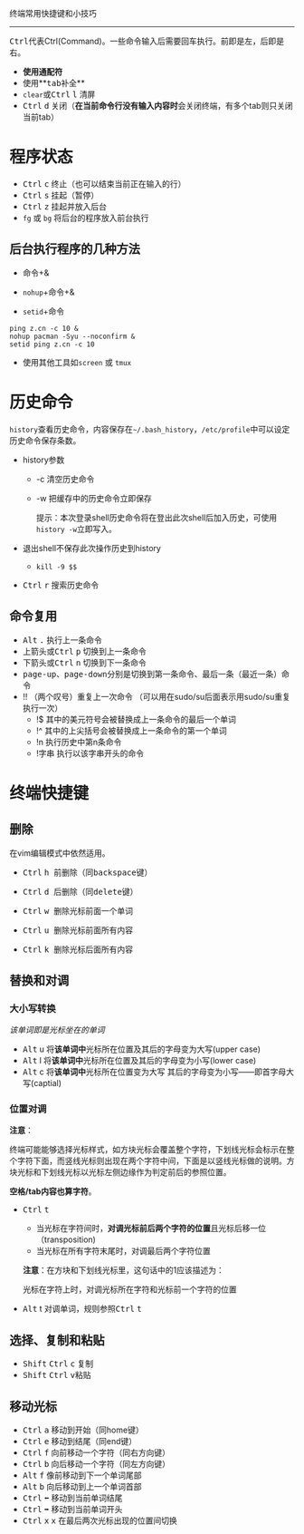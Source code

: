 终端常用快捷键和小技巧

------

<kbd>Ctrl</kbd>代表Ctrl(Command)。一些命令输入后需要回车执行。前即是左，后即是右。

-   **使用通配符**
-   使用**<kbd>tab</kbd>补全**
-   `clear`或<kbd>Ctrl</kbd> <kbd>l</kbd>  清屏
-   <kbd>Ctrl</kbd> <kbd>d</kbd>   关闭（**在当前命令行没有输入内容时**会关闭终端，有多个tab则只关闭当前tab）

# 程序状态

- <kbd>Ctrl</kbd> <kbd>c</kbd>  终止（也可以结束当前正在输入的行）
- <kbd>Ctrl</kbd> <kbd>s</kbd>  挂起（暂停）
- <kbd>Ctrl</kbd> <kbd>z</kbd>  挂起并放入后台
- `fg` 或 `bg` 将后台的程序放入前台执行

## 后台执行程序的几种方法

- 命令+&  

- `nohup`+命令+&

- `setid`+命令
```shell
ping z.cn -c 10 &
nohup pacman -Syu --noconfirm &
setid ping z.cn -c 10
```
- 使用其他工具如`screen` 或 `tmux`

# 历史命令

`history`查看历史命令，内容保存在`~/.bash_history`，`/etc/profile`中可以设定历史命令保存条数。

- history参数

  - -c  清空历史命令

  - -w  把缓存中的历史命令立即保存

    提示：本次登录shell历史命令将在登出此次shell后加入历史，可使用`history -w`立即写入。

- 退出shell不保存此次操作历史到history

  - `kill -9 $$`

- <kbd>Ctrl</kbd> <kbd>r</kbd>   搜索历史命令

## 命令复用

- <kbd>Alt</kbd> <kbd>.</kbd>  执行上一条命令
- 上箭头或<kbd>Ctrl</kbd> <kbd>p</kbd>  切换到上一条命令
- 下箭头或<kbd>Ctrl</kbd> <kbd>n</kbd>  切换到下一条命令
- <kbd>page-up</kbd>、<kbd>page-down</kbd>分别是切换到第一条命令、最后一条（最近一条）命令
- !! （两个叹号）重复上一次命令 （可以用在sudo/su后面表示用sudo/su重复执行一次）
    -   !$      其中的美元符号会被替换成上一条命令的最后一个单词
    -   !^      其中的上尖括号会被替换成上一条命令的第一个单词
    -   !n      执行历史中第n条命令
    -   !字串    执行以该字串开头的命令

# 终端快捷键

## 删除

在vim编辑模式中依然适用。

-   <kbd>Ctrl</kbd> <kbd>h 前删除（同backspace键）

-   <kbd>Ctrl</kbd> <kbd>d 后删除（同delete键）

-   <kbd>Ctrl</kbd> <kbd>w 删除光标前面一个单词

-   <kbd>Ctrl</kbd> <kbd>u 删除光标前面所有内容

-   <kbd>Ctrl</kbd> <kbd>k 删除光标后面所有内容

## 替换和对调

### 大小写转换

*该单词即是光标坐在的单词*

-   <kbd>Alt</kbd> u  将**该单词中**光标所在位置及其后的字母变为大写(upper case)
-   <kbd>Alt</kbd> l   将**该单词中**光标所在位置及其后的字母变为小写(lower case)
-   <kbd>Alt</kbd> c  将**该单词中**光标所在位置变为大写 其后的字母变为小写——即首字母大写(captial)

### 位置对调

**注意**：

终端可能能够选择光标样式，如方块光标会覆盖整个字符，下划线光标会标示在整个字符下面，而竖线光标则出现在两个字符中间，下面是以竖线光标做的说明。方块光标和下划线光标以光标左侧边缘作为判定前后的参照位置。

**空格/tab内容也算字符**。

- <kbd>Ctrl</kbd> <kbd>t</kbd>

  - 当光标在字符间时，**对调光标前后两个字符的位置**且光标后移一位（transposition)
  - 当光标在所有字符末尾时，对调最后两个字符位置

  **注意**：在方块和下划线光标里，这句话中的1应该描述为：

  光标在字符上时，对调光标所在字符和光标前一个字符的位置

- <kbd>Alt</kbd> t  对调单词，规则参照<kbd>Ctrl</kbd> <kbd>t</kbd>

## 选择、复制和粘贴

- <kbd>Shift</kbd> <kbd>Ctrl</kbd>  <kbd>c</kbd>  复制
- <kbd>Shift</kbd> <kbd>Ctrl</kbd>  <kbd>v</kbd>粘贴

## 移动光标

-   <kbd>Ctrl</kbd> <kbd>a</kbd> 移动到开始（同home键）
-   <kbd>Ctrl</kbd> <kbd>e</kbd> 移动到结尾（同end键）
-   <kbd>Ctrl</kbd> <kbd>f</kbd> 向前移动一个字符（同右方向键）
-   <kbd>Ctrl</kbd> <kbd>b</kbd> 向后移动一个字符（同左方向键）
-   <kbd>Alt</kbd> <kbd>f</kbd> 像前移动到下一个单词尾部
-   <kbd>Alt</kbd> <kbd>b</kbd> 向后移动到上一个单词首部
-   <kbd>Ctrl</kbd> <kbd>⬅</kbd> 移动到当前单词结尾
-   <kbd>Ctrl</kbd> <kbd>➡</kbd> 移动到当前单词开头
-   <kbd>Ctrl</kbd> <kbd>x</kbd> <kbd>x</kbd>  在最后两次光标出现的位置间切换
